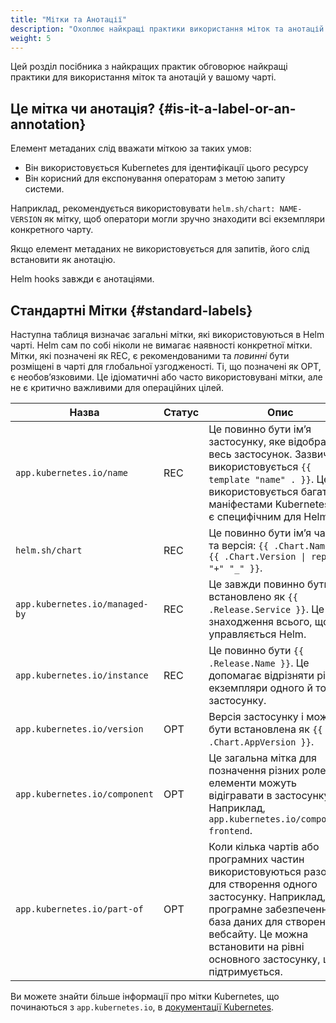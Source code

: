 ```yaml
---
title: "Мітки та Анотації"
description: "Охоплює найкращі практики використання міток та анотацій у вашому Chart."
weight: 5
---
```


Цей розділ посібника з найкращих практик обговорює найкращі практики для використання міток та анотацій у вашому чарті.

## Це мітка чи анотація? {#is-it-a-label-or-an-annotation}

Елемент метаданих слід вважати міткою за таких умов:

- Він використовується Kubernetes для ідентифікації цього ресурсу
- Він корисний для експонування операторам з метою запиту системи.

Наприклад, рекомендується використовувати `helm.sh/chart: NAME-VERSION` як мітку, щоб оператори могли зручно знаходити всі екземпляри конкретного чарту.

Якщо елемент метаданих не використовується для запитів, його слід встановити як анотацію.

Helm hooks завжди є анотаціями.

## Стандартні Мітки {#standard-labels}

Наступна таблиця визначає загальні мітки, які використовуються в Helm чарті. Helm сам по собі ніколи не вимагає наявності конкретної мітки. Мітки, які позначені як REC, є рекомендованими та _повинні_ бути розміщені в чарті для глобальної узгодженості. Ті, що позначені як OPT, є необовʼязковими. Це ідіоматичні або часто використовувані мітки, але не є критично важливими для операційних цілей.

| Назва | Статус | Опис |
|-------|--------|------|
| `app.kubernetes.io/name` | REC | Це повинно бути імʼя застосунку, яке відображає весь застосунок. Зазвичай використовується `{{ template "name" . }}`. Це використовується багатьма маніфестами Kubernetes і не є специфічним для Helm. |
| `helm.sh/chart` | REC | Це повинно бути імʼя чарту та версія: `{{ .Chart.Name }}-{{ .Chart.Version \| replace "+" "_" }}`. |
| `app.kubernetes.io/managed-by` | REC | Це завжди повинно бути встановлено як `{{ .Release.Service }}`. Це для знаходження всього, що управляється Helm. |
| `app.kubernetes.io/instance` | REC | Це повинно бути `{{ .Release.Name }}`. Це допомагає відрізняти різні екземпляри одного й того ж застосунку. |
| `app.kubernetes.io/version` | OPT | Версія застосунку і може бути встановлена як `{{ .Chart.AppVersion }}`. |
| `app.kubernetes.io/component` | OPT | Це загальна мітка для позначення різних ролей, які елементи можуть відігравати в застосунку. Наприклад, `app.kubernetes.io/component: frontend`. |
| `app.kubernetes.io/part-of` | OPT | Коли кілька чартів або програмних частин використовуються разом для створення одного застосунку. Наприклад, програмне забезпечення та база даних для створення вебсайту. Це можна встановити на рівні основного застосунку, що підтримується. |

Ви можете знайти більше інформації про мітки Kubernetes, що починаються з `app.kubernetes.io`, в [документації Kubernetes](https://kubernetes.io/docs/concepts/overview/working-with-objects/common-labels/).
